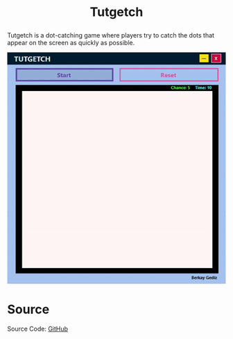 # <p align="center">Tutgetch</p>
Tutgetch is a dot-catching game where players try to catch the dots that appear on the screen as quickly as possible.

<p align="center"><img src="https://github.com/berkaygediz/Tutgetch/blob/master/tutgetch.gif"/></p>

# Source
Source Code: <a href="https://github.com/berkaygediz/Tutgetch">GitHub</a>
